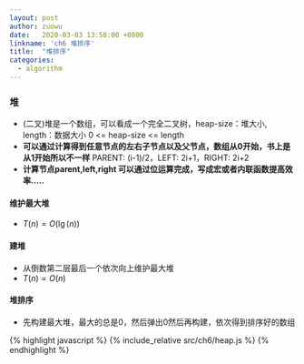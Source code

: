 ```yaml
---
layout: post
author: zuowu
date:   2020-03-03 13:58:00 +0800
linkname: 'ch6 堆排序'
title:  "堆排序"
categories:
  - algorithm 
---
```


### 堆
  * (二叉)堆是一个数组，可以看成一个完全二叉树，heap-size：堆大小, length：数据大小 0 <= heap-size <= length
  * __可以通过计算得到任意节点的左右子节点以及父节点，数组从0开始，书上是从1开始所以不一样__  PARENT: (i-1)/2，LEFT: 2i+1，RIGHT: 2i+2
  * __计算节点parent,left,right 可以通过位运算完成，写成宏或者内联函数提高效率.....__

#### 维护最大堆
 * $T(n) = O(\lg(n))$

#### 建堆
 * 从倒数第二层最后一个依次向上维护最大堆
 * $T(n) = O(n)$

#### 堆排序
 * 先构建最大堆，最大的总是0，然后弹出0然后再构建，依次得到排序好的数组


{% highlight javascript %}
  {% include_relative src/ch6/heap.js %}
{% endhighlight %}
